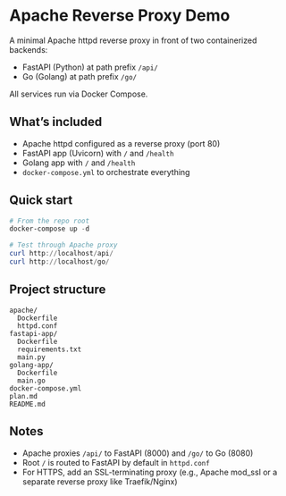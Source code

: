 # Apache Reverse Proxy Demo

A minimal Apache httpd reverse proxy in front of two containerized backends:

- FastAPI (Python) at path prefix `/api/`
- Go (Golang) at path prefix `/go/`

All services run via Docker Compose.

## What’s included

- Apache httpd configured as a reverse proxy (port 80)
- FastAPI app (Uvicorn) with `/` and `/health`
- Golang app with `/` and `/health`
- `docker-compose.yml` to orchestrate everything

## Quick start

```powershell
# From the repo root
docker-compose up -d

# Test through Apache proxy
curl http://localhost/api/
curl http://localhost/go/
```

## Project structure

```text
apache/
  Dockerfile
  httpd.conf
fastapi-app/
  Dockerfile
  requirements.txt
  main.py
golang-app/
  Dockerfile
  main.go
docker-compose.yml
plan.md
README.md
```

## Notes

- Apache proxies `/api/` to FastAPI (8000) and `/go/` to Go (8080)
- Root `/` is routed to FastAPI by default in `httpd.conf`
- For HTTPS, add an SSL-terminating proxy (e.g., Apache mod_ssl or a separate reverse proxy like Traefik/Nginx)

